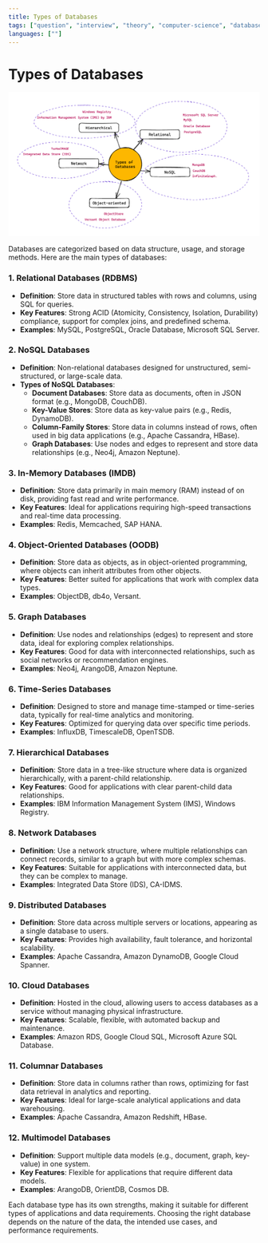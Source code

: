 ```yaml
---
title: Types of Databases
tags: ["question", "interview", "theory", "computer-science", "database"]
languages: [""]
---
```


# Types of Databases

![Types of Databases](https://raw.githubusercontent.com/AndersDeath/holy-theory/main/images/05-types-of-databases.png)

Databases are categorized based on data structure, usage, and storage methods. Here are the main types of databases:

### 1. **Relational Databases (RDBMS)**
   - **Definition**: Store data in structured tables with rows and columns, using SQL for queries.
   - **Key Features**: Strong ACID (Atomicity, Consistency, Isolation, Durability) compliance, support for complex joins, and predefined schema.
   - **Examples**: MySQL, PostgreSQL, Oracle Database, Microsoft SQL Server.

### 2. **NoSQL Databases**
   - **Definition**: Non-relational databases designed for unstructured, semi-structured, or large-scale data.
   - **Types of NoSQL Databases**:
      - **Document Databases**: Store data as documents, often in JSON format (e.g., MongoDB, CouchDB).
      - **Key-Value Stores**: Store data as key-value pairs (e.g., Redis, DynamoDB).
      - **Column-Family Stores**: Store data in columns instead of rows, often used in big data applications (e.g., Apache Cassandra, HBase).
      - **Graph Databases**: Use nodes and edges to represent and store data relationships (e.g., Neo4j, Amazon Neptune).

### 3. **In-Memory Databases (IMDB)**
   - **Definition**: Store data primarily in main memory (RAM) instead of on disk, providing fast read and write performance.
   - **Key Features**: Ideal for applications requiring high-speed transactions and real-time data processing.
   - **Examples**: Redis, Memcached, SAP HANA.

### 4. **Object-Oriented Databases (OODB)**
   - **Definition**: Store data as objects, as in object-oriented programming, where objects can inherit attributes from other objects.
   - **Key Features**: Better suited for applications that work with complex data types.
   - **Examples**: ObjectDB, db4o, Versant.

### 5. **Graph Databases**
   - **Definition**: Use nodes and relationships (edges) to represent and store data, ideal for exploring complex relationships.
   - **Key Features**: Good for data with interconnected relationships, such as social networks or recommendation engines.
   - **Examples**: Neo4j, ArangoDB, Amazon Neptune.

### 6. **Time-Series Databases**
   - **Definition**: Designed to store and manage time-stamped or time-series data, typically for real-time analytics and monitoring.
   - **Key Features**: Optimized for querying data over specific time periods.
   - **Examples**: InfluxDB, TimescaleDB, OpenTSDB.

### 7. **Hierarchical Databases**
   - **Definition**: Store data in a tree-like structure where data is organized hierarchically, with a parent-child relationship.
   - **Key Features**: Good for applications with clear parent-child data relationships.
   - **Examples**: IBM Information Management System (IMS), Windows Registry.

### 8. **Network Databases**
   - **Definition**: Use a network structure, where multiple relationships can connect records, similar to a graph but with more complex schemas.
   - **Key Features**: Suitable for applications with interconnected data, but they can be complex to manage.
   - **Examples**: Integrated Data Store (IDS), CA-IDMS.

### 9. **Distributed Databases**
   - **Definition**: Store data across multiple servers or locations, appearing as a single database to users.
   - **Key Features**: Provides high availability, fault tolerance, and horizontal scalability.
   - **Examples**: Apache Cassandra, Amazon DynamoDB, Google Cloud Spanner.

### 10. **Cloud Databases**
   - **Definition**: Hosted in the cloud, allowing users to access databases as a service without managing physical infrastructure.
   - **Key Features**: Scalable, flexible, with automated backup and maintenance.
   - **Examples**: Amazon RDS, Google Cloud SQL, Microsoft Azure SQL Database.

### 11. **Columnar Databases**
   - **Definition**: Store data in columns rather than rows, optimizing for fast data retrieval in analytics and reporting.
   - **Key Features**: Ideal for large-scale analytical applications and data warehousing.
   - **Examples**: Apache Cassandra, Amazon Redshift, HBase.

### 12. **Multimodel Databases**
   - **Definition**: Support multiple data models (e.g., document, graph, key-value) in one system.
   - **Key Features**: Flexible for applications that require different data models.
   - **Examples**: ArangoDB, OrientDB, Cosmos DB.

Each database type has its own strengths, making it suitable for different types of applications and data requirements. Choosing the right database depends on the nature of the data, the intended use cases, and performance requirements.